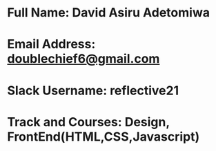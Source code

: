 # Full Name: David Asiru Adetomiwa
# Email Address: doublechief6@gmail.com
# Slack Username: reflective21
# Track and Courses: Design, FrontEnd(HTML,CSS,Javascript)
